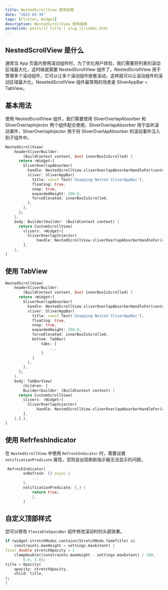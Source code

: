 ```yaml
---
title: NestedScrollView 使用指南
date: "2023-01-30"
tags: [Flutter, Widget]
description: NestedScrollView 使用指南
permalink: posts/{{ title | slug }}/index.html
---
```


## NestedScrollView 是什么

通常当 App 页面内使用滚动组件时，为了优化用户体验，我们需要将列表的滚动区域最大化，这时候就需要 NestedScrollView 组件了，NestedScrollView 用于管理多个滚动组件，它可以让多个滚动组件嵌套滚动，这样就可以让滚动组件的滚动区域最大化。NesetedScrollView 组件最常用的场景是 SliverAppBar + TabView。

## 基本用法

使用 NestedScrollView 组件，我们需要使用 SliverOverlapAbsorber 和 SliverOverlapInjector 两个组件配合使用，SliverOverlapAbsorber 用于监听滚动事件，SliverOverlapInjector 用于将 SliverOverlapAbsorber 的滚动事件注入到子组件中。

```dart
NestedScrollView(
    headerSliverBuilder:
        (BuildContext context, bool innerBoxIsScrolled) {
      return <Widget>[
        SliverOverlapAbsorber(
          handle: NestedScrollView.sliverOverlapAbsorberHandleFor(context),
          sliver: SliverAppBar(
            title: const Text('Snapping Nested SliverAppBar'),
            floating: true,
            snap: true,
            expandedHeight: 200.0,
            forceElevated: innerBoxIsScrolled,
          ),
        ),
      ];
    },
    body: Builder(builder: (BuildContext context) {
      return CustomScrollView(
        slivers: <Widget>[
          SliverOverlapInjector(
              handle: NestedScrollView.sliverOverlapAbsorberHandleFor(context)),
        ],
    },
)
```

## 使用 TabView

```dart
NestedScrollView(
    headerSliverBuilder:
        (BuildContext context, bool innerBoxIsScrolled) {
      return <Widget>[
        SliverOverlapAbsorber(
          handle: NestedScrollView.sliverOverlapAbsorberHandleFor(context),
          sliver: SliverAppBar(
            title: const Text('Snapping Nested SliverAppBar'),
            floating: true,
            snap: true,
            expandedHeight: 200.0,
            forceElevated: innerBoxIsScrolled,
            bottom: TabBar(
                tabs: [
                    ...
                ]
            )
          ),
        ),
      ];
    },
    body: TabBarView(
        children: [
        Builder(builder: (BuildContext context) {
      return CustomScrollView(
        slivers: <Widget>[
          SliverOverlapInjector(
              handle: NestedScrollView.sliverOverlapAbsorberHandleFor(context)),
        ],
    },],),
)
```

## 使用 RefrfeshIndicator

在 `NestedScrollView` 中使用 `RefreshIndicator` 时，需要设置 `notificationPredicate` 属性，否则会出现刷新指示器无法显示的问题。

```dart
 RefreshIndicator(
        onRefresh: () async {
            ...
        },
        notificationPredicate: (_) {
            return true;
            },
        )
```

## 自定义顶部样式

您可以修改 `FlexiableSpaceBar` 组件修改滚动时的头部效果。

```dart
if (widget.stretchModes.contains(StretchMode.fadeTitle) &&
    constraints.maxHeight > settings.maxExtent) {
final double stretchOpacity = 1 -
    clampDouble((constraints.maxHeight - settings.maxExtent) / 100,
        0.0, 1.0);
title = Opacity(
    opacity: stretchOpacity,
    child: title,
);
}
```
